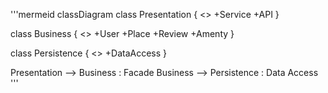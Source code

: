 '''mermeid
classDiagram
class Presentation {
    <<layer>>
    +Service
    +API
}

class Business {
    <<layer>>
    +User
    +Place
    +Review
    +Amenty
}

class Persistence {
    <<layer>>
    +DataAccess
}

Presentation --> Business : Facade
Business --> Persistence : Data Access
'''